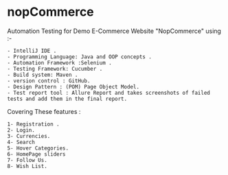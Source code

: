 # nopCommerce
Automation Testing for Demo E-Commerce Website "NopCommerce" using :-
 
	- IntelliJ IDE .
	- Programming Language: Java and OOP concepts .
	- Automation Framework :Selenium .
	- Testing Framework: Cucumber .
	- Build system: Maven .
	- version control : GitHub.
	- Design Pattern : (POM) Page Object Model.
	- Test report tool : Allure Report and takes screenshots of failed tests and add them in the final report. 
	
Covering These features :
	
	1- Registration .
	2- Login.
	3- Currencies.
	4- Search
	5- Hover Categories.
	6- HomePage sliders
	7- Follow Us.
	8- Wish List.

